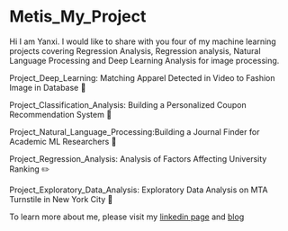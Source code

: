 # Metis_My_Project
Hi I am Yanxi.  I would like to share with you four of my machine learning projects covering Regression Analysis, Regression analysis, Natural Language Processing and Deep Learning Analysis for image processing.

Project_Deep_Learning: Matching Apparel Detected in Video to Fashion Image in Database :shirt:

Project_Classification_Analysis: Building a Personalized Coupon Recommendation System :gift:

Project_Natural_Language_Processing:Building a Journal Finder for Academic ML Researchers :closed_book:

Project_Regression_Analysis: Analysis of Factors Affecting University Ranking :pencil2:

Project_Exploratory_Data_Analysis: Exploratory Data Analysis on MTA Turnstile in New York City :station:

To learn more about me, please visit my [linkedin page](https://www.linkedin.com/in/yanxi-lu) and [blog](https://yanxilu.weebly.com/)
